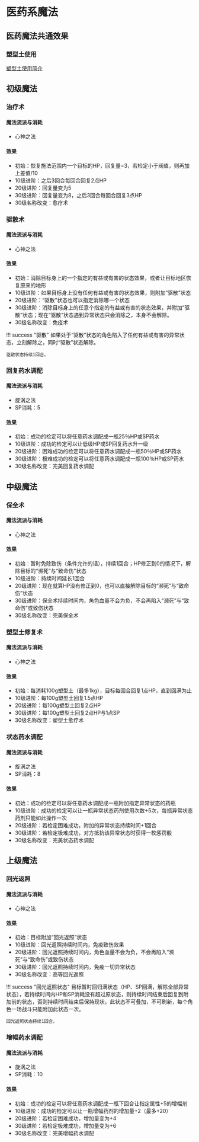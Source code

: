 # 医药系魔法

## 医药魔法共通效果

### 塑型土使用

<a href="../../plastic_Soil" target="_blank">塑型土使用简介</a>

## 初级魔法

### 治疗术

#### 魔法流派与消耗

* 心神之法

#### 效果

* 初始：恢复施法范围内一个目标的HP，回复量=3，若检定小于阀值，则再加上差值/10
* 10级进阶：之后3回合每回合回复2点HP
* 20级进阶：回复量变为5
* 30级进阶：回复量变为8，之后3回合每回合回复3点HP
* 30级名称改变：愈疗术

### 驱散术

#### 魔法流派与消耗

* 心神之法

#### 效果

* 初始：消除目标身上的一个指定的有益或有害的状态效果，或者让目标地区恢复原来的地形
* 10级进阶：如果目标身上没有任何有益或有害的状态效果，则附加“驱散”状态
* 20级进阶：“驱散”状态也可以指定消除哪一个状态
* 30级进阶：消除目标身上的任意个指定的有益或有害的状态效果，并附加“驱散”状态；现在“驱散”状态遇到异常状态只会消除之，本身不会解除。
* 30级名称改变：免疫术

!!! success "驱散"
    如果处于“驱散”状态的角色陷入了任何有益或有害的异常状态，立刻解除之，同时“驱散”状态解除。

    驱散状态持续1回合。

### 回复药水调配

#### 魔法流派与消耗

* 旋涡之法
* SP消耗：5

#### 效果

* 初始：成功的检定可以将任意药水调配成一瓶25％HP或SP药水
* 10级进阶：成功的检定可以让低级HP或SP回复药水升一级
* 20级进阶：困难成功的检定可以将任意药水调配成一瓶50％HP或SP药水
* 30级进阶：极难成功的检定可以将任意药水调配成一瓶100％HP或SP药水
* 30级名称改变：完美回复药水调配

## 中级魔法

### 保全术

#### 魔法流派与消耗

* 心神之法

#### 效果

* 初始：暂时免除致伤（条件允许的话），持续1回合；HP修正到0的情况下，解除目标的“濒死”与“致命伤”状态
* 10级进阶：持续时间延长1回合
* 20级进阶：现在就算HP没有修正到0，也可以直接解除目标的“濒死”与“致命伤”状态
* 30级进阶：保全术持续时间内，角色血量不会为负，不会再陷入“濒死”与“致命伤”或致伤状态
* 30级名称改变：完美保全术

### 塑型土修复术

#### 魔法流派与消耗

* 心神之法

#### 效果

* 初始：每消耗100g塑型土（最多1kg），目标每回合回复1点HP，直到回满为止
* 10级进阶：每100g塑型土回复1.5点HP
* 20级进阶：每100g塑型土回复2点HP
* 30级进阶：每100g塑型土回复2点HP与1点SP
* 30级名称改变：塑型土愈疗术

### 状态药水调配

#### 魔法流派与消耗

* 旋涡之法
* SP消耗：8

#### 效果

* 初始：成功的检定可以将任意药水调配成一瓶附加指定异常状态的药瓶
* 10级进阶：成功的检定可以让一瓶异常状态药剂使用次数+5次，每瓶异常状态药剂只能如此操作一次
* 20级进阶：若检定困难成功，附加的异常状态持续时间+1回合
* 30级进阶：若检定极难成功，对方抵抗该异常状态时获得一枚惩罚骰
* 30级名称改变：完美状态药水调配

## 上级魔法

### 回光返照

#### 魔法流派与消耗

* 心神之法

#### 效果

* 初始：目标附加“回光返照”状态
* 10级进阶：回光返照持续时间内，免疫致伤效果
* 20级进阶：回光返照持续时间内，角色血量不会为负，不会再陷入“濒死”与“致命伤”或致伤状态
* 30级进阶：回光返照持续时间内，免疫一切异常状态
* 30级名称改变：高等回光返照

!!! success "回光返照状态"
    目标暂时回归满状态（HP、SP回满，解除全部异常状态），若持续时间内HP和SP消耗没有超过原状态，则持续时间结束后回复到附加前的状态，否则持续时间结束后保持现状。此状态不可叠加，不可刷新，每个角色一场战斗只能附加此状态一次。

    回光返照状态持续1回合。

### 增幅药水调配

#### 魔法流派与消耗

* 旋涡之法
* SP消耗：10

#### 效果

* 初始：成功的检定可以将任意药水调配成一瓶下回合让指定属性+5的增幅剂
* 10级进阶：成功的检定可以让一瓶增幅药剂的增加量+2（最多+20）
* 20级进阶：若检定困难成功，增加量变为+4
* 30级进阶：若检定极难成功，增加量变为+6
* 30级名称改变：完美增幅药水调配
